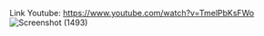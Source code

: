 Link Youtube: https://www.youtube.com/watch?v=TmelPbKsFWo
![Screenshot (1493)](https://github.com/user-attachments/assets/100c83ca-a079-4e1f-83c1-2d24a308ca0e)
